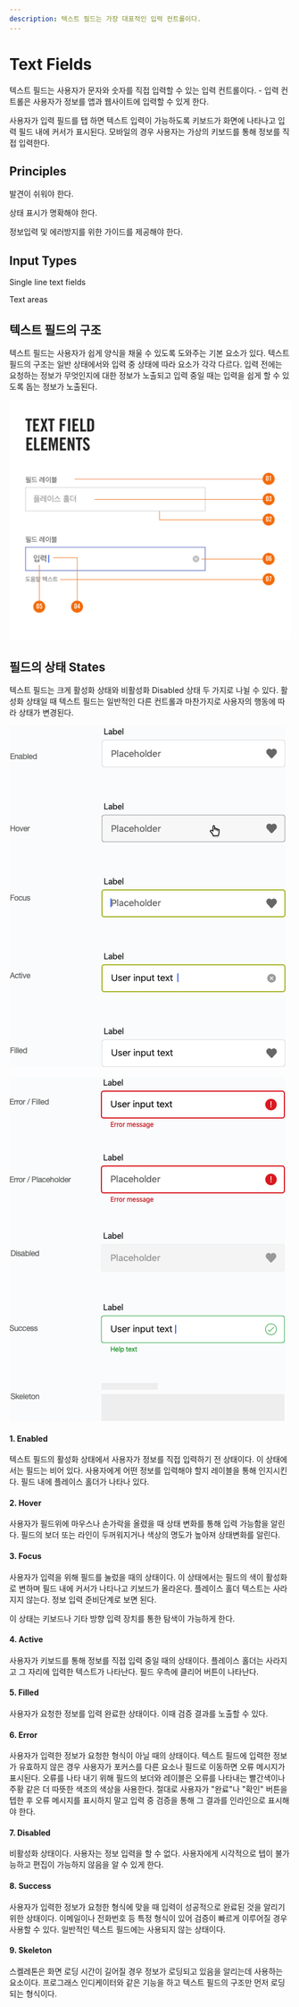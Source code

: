 ```yaml
---
description: 텍스트 필드는 가장 대표적인 입력 컨트롤이다.
---
```


# Text Fields

텍스트 필드는 사용자가 문자와 숫자를 직접 입력할 수 있는 입력 컨트롤이다. - 입력 컨트롤은 사용자가 정보를 앱과 웹사이트에 입력할 수 있게 한다. 

사용자가 입력 필드를 탭 하면 텍스트 입력이 가능하도록 키보드가 화면에 나타나고 입력 필드 내에 커서가 표시된다. 모바일의 경우 사용자는 가상의 키보드를 통해 정보를 직접 입력한다.

## **Principles**

발견이 쉬워야 한다.

상태 표시가 명확해야 한다.

정보입력 및 에러방지를 위한 가이드를 제공해야 한다.

## Input Types

Single line text fields

Text areas

## **텍스트 필드의 구조**

텍스트 필드는 사용자가 쉽게 양식을 채울 수 있도록 도와주는 기본 요소가 있다. 텍스트 필드의 구조는 일반 상태에서와 입력 중 상태에 따라 요소가 각각 다르다. 입력 전에는 요청하는 정보가 무엇인지에 대한 정보가 노출되고 입력 중일 때는 입력을 쉽게 할 수 있도록 돕는 정보가 노출된다.

![](../.gitbook/assets/image%20%2899%29.png)

## 필드의 상태 States

텍스트 필드는 크게 활성화 상태와 비활성화 Disabled 상태 두 가지로 나뉠 수 있다. 활성화 상태일 때 텍스트 필드는 일반적인 다른 컨트롤과 마찬가지로 사용자의 행동에 따라 상태가 변경된다.

![](../.gitbook/assets/image%20%2855%29.png)

![](../.gitbook/assets/image%20%28153%29.png)

#### 1. Enabled

텍스트 필드의 활성화 상태에서 사용자가 정보를 직접 입력하기 전 상태이다. 이 상태에서는 필드는 비어 있다. 사용자에게 어떤 정보를 입력해야 할지 레이블을 통해 인지시킨다. 필드 내에 플레이스 홀더가 나타나 있다.  

#### 2. Hover

사용자가 필드위에 마우스나 손가락을 올렸을 때 상태 변화를 통해 입력 가능함을 알린다. 필드의 보더 또는 라인이 두꺼워지거나 색상의 명도가 높아져 상태변화를 알린다.  

#### 3. Focus

사용자가 입력을 위해 필드를 눌렀을 때의 상태이다. 이 상태에서는 필드의 색이 활성화로 변하며 필드 내에 커서가 나타나고 키보드가 올라온다. 플레이스 홀더 텍스트는 사라지지 않는다. 정보 입력 준비단계로 보면 된다.

이 상태는 키보드나 기타 방향 입력 장치를 통한 탐색이 가능하게 한다.

#### 4. Active

사용자가 키보드를 통해 정보를 직접 입력 중일 때의 상태이다. 플레이스 홀더는 사라지고 그 자리에 입력한 텍스트가 나타난다. 필드 우측에 클리어 버튼이 나타난다. 

#### 5. Filled

사용자가 요청한 정보를 입력 완료한 상태이다. 이때 검증 결과를 노출할 수 있다.

#### 6. Error

사용자가 입력한 정보가 요청한 형식이 아닐 때의 상태이다. 텍스트 필드에 입력한 정보가 유효하지 않은 경우 사용자가 포커스를 다른 요소나 필드로 이동하면 오류 메시지가 표시된다. 오류를 나타 내기 위해 필드의 보더와 레이블은 오류를 나타내는 빨간색이나 주황 같은 더 따뜻한 색조의 색상을 사용한다. 절대로 사용자가 "완료"나 "확인" 버튼을 텝한 후 오류 메시지를 표시하지 말고 입력 중 검증을 통해 그 결과를 인라인으로 표시해야 한다.

#### 7. Disabled

비활성화 상태이다. 사용자는 정보 입력을 할 수 없다. 사용자에게 시각적으로 텝이 불가능하고 편집이 가능하지 않음을 알 수 있게 한다.  

#### 8. Success

사용자가 입력한 정보가 요청한 형식에 맞을 때 입력이 성공적으로 완료된 것을 알리기 위한 상태이다. 이메일이나 전화번호 등 특정 형식이 있어 검증이 빠르게 이루어질 경우 사용할 수 있다. 일반적인 텍스트 필드에는 사용되지 않는 상태이다.

#### 9. Skeleton 

스켈레톤은 화면 로딩 시간이 길어질 경우 정보가 로딩되고 있음을 알리는데 사용하는 요소이다. 프로그래스 인디케이터와 같은 기능을 하고 텍스트 필드의 구조만 먼저 로딩되는 형식이다. 



  

